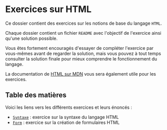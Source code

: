 # Exercices sur HTML

Ce dossier contient des exercices sur les notions de base du langage `HTML`.

Chaque dossier contient un fichier `README` avec l'objectif de l'exercice ainsi qu'une solution possible.

Vous êtes fortement encouragés d'essayer de compléter l'exercice par vous-mêmes avant de regarder la solution, mais vous pouvez à tout temps consulter la solution finale pour mieux comprendre le fonctionnement du langage.

La documentation de [HTML sur MDN](https://developer.mozilla.org/en-US/docs/Web/HTML) vous sera également utile pour les exercices.

## Table des matières

Voici les liens vers les différents exercices et leurs énoncés :

- [`Syntaxe`](./Syntaxe/README.MD) : exercice sur la syntaxe du langage HTML
- [`Form`](./Form/README.MD) : exercice sur la création de formulaires HTML